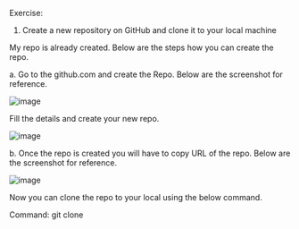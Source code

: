 Exercise:

1. Create a new repository on GitHub and clone it to your local machine

My repo is already created. Below are the steps how you can create the repo.

a. Go to the github.com and create the Repo. Below are the screenshot for reference.

![image](https://user-images.githubusercontent.com/99756745/230297484-fc916729-314c-4a6b-bc20-3092d2d61212.png)

Fill the details and create your new repo.

![image](https://user-images.githubusercontent.com/99756745/230298182-dd5cd5f1-3b28-4bf4-803f-d71b643c0f12.png)

b. Once the repo is created you will have to copy URL of the repo. Below are the screenshot for reference.

![image](https://user-images.githubusercontent.com/99756745/230299742-365e0d4f-afeb-4000-b0c2-9cc1e9da2b36.png)

Now you can clone the repo to your local using the below command.

Command: git clone <copied URL>
